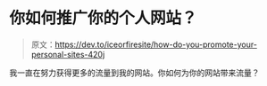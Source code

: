 # 你如何推广你的个人网站？

> 原文：<https://dev.to/iceorfiresite/how-do-you-promote-your-personal-sites-420j>

我一直在努力获得更多的流量到我的网站。你如何为你的网站带来流量？